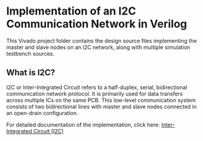 # Implementation of an I2C Communication Network in Verilog
This Vivado project folder contains the design source files implementing the master and slave nodes on an I2C network, along with multiple simulation testbench sources. 
## What is I2C? 
I2C or Inter-Integrated Circuit refers to a half-duplex, serial, bidirectional communication network protocol. It is primarily used for data transfers across multiple ICs on the same PCB. This low-level communication system consists of two bidirectional lines with master and slave nodes connected in an open-drain configuration.
 
For detailed documentation of the implementation, click here: [Inter-Integrated Circuit (I2C)](https://www.notion.so/Inter-Integrated-Circuit-I2C-237b0894758d80309937f8ba2442d919?source=copy_link)
